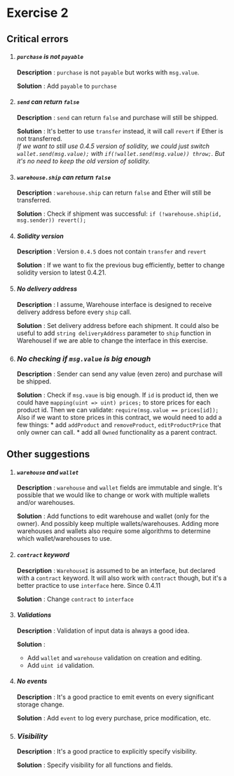 # Exercise 2

## Critical errors

1.  #### ___`purchase` is not `payable`___ 
    **Description** : `purchase` is not `payable` but works with `msg.value`. 

    **Solution** : Add `payable` to `purchase`

1.  #### ___`send` can return `false`___ 
    **Description** : `send` can return `false` and purchase will still be shipped. 

    **Solution** : It's better to use `transfer` instead, it will call `revert` if Ether is not transferred. \
     _If we want to still use 0.4.5 version of solidity, we could just switch `wallet.send(msg.value);` with `if(!wallet.send(msg.value)) throw;`. But it's no need to keep the old version of solidity._
    
1.  #### ___`warehouse.ship` can return `false`___ 
    **Description** : `warehouse.ship` can return `false` and Ether will still be transferred. 

    **Solution** : Check if shipment was successful: `if (!warehouse.ship(id, msg.sender)) revert();`
    
1.  #### ___Solidity version___ 
    **Description** : Version `0.4.5` does not contain `transfer` and `revert` 
    
    **Solution** : If we want to fix the previous bug efficiently, better to change solidity version to latest 0.4.21.
    
1.  #### ___No delivery address___ 
    **Description** : I assume, Warehouse interface is designed to receive delivery address before every `ship` call. 

    **Solution** : Set delivery address before each shipment. It could also be useful to add `string deliveryAddress` parameter to `ship` function in WarehouseI if we are able to change the interface in this exercise.

1. ### ___No checking if `msg.value` is big enough___
    **Description** : Sender can send any value (even zero) and purchase will be shipped.

    **Solution** : Check if `msg.vaue` is big enough. If `id` is product id, then we could have `mapping(uint => uint) prices;` to store prices for each product id. Then we can validate: `require(msg.value == prices[id]);` 
    Also if we want to store prices in this contract, we would need to add a few things:
        * add `addProduct` and `removeProduct`, `editProductPrice` that only owner can call.
        * add all `Owned` functionality as a parent contract.


## Other suggestions


1. #### ___`warehouse` and `wallet`___ 
    **Description** : `warehouse` and `wallet` fields are immutable and single. It's possible that we would like to change or work with multiple wallets and/or warehouses.

    **Solution** : Add functions to edit warehouse and wallet (only for the owner). And possibly keep multiple wallets/warehouses. Adding more warehouses and wallets also require some algorithms to determine which wallet/warehouses to use.

1. #### ___`contract` keyword___ 
    **Description** : `WarehouseI` is assumed to be an interface, but declared with a `contract` keyword. It will also work with `contract` though, but it's a better practice to use `interface` here. Since 0.4.11

    **Solution** :  Change `contract` to `interface`

1. #### ___Validations___ 
    **Description** : Validation of input data is always a good idea. 

    **Solution** :  
    * Add `wallet` and `warehouse` validation on creation and editing.
    * Add `uint id` validation.

1. #### ___No events___ 
    **Description** : It's a good practice to emit events on every significant storage change.

    **Solution** :  Add `event` to log every purchase, price modification, etc.

1. ### ___Visibility___
    **Description** : It's a good practice to explicitly specify visibility. 

    **Solution** : Specify visibility for all functions and fields.
